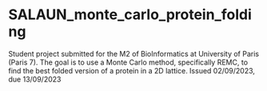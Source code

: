 # SALAUN_monte_carlo_protein_folding
Student project submitted for the M2 of BioInformatics at University of Paris (Paris 7). The goal is to use a Monte Carlo method, specifically REMC, to find the best folded version of a protein in a 2D lattice. Issued 02/09/2023, due 13/09/2023
